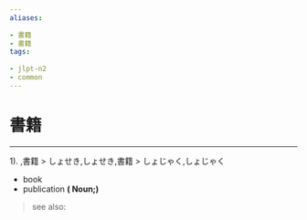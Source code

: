 ```yaml
---
aliases:
    
- 書籍
- 書籍
tags:
    
- jlpt-n2
- common
---
```


# 書籍
---
1).
,書籍 > しょせき,しょせき,書籍 > しょじゃく,しょじゃく

- book
- publication
**( Noun;)**
> see also: 
            